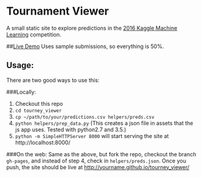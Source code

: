 Tournament Viewer
=================
A small static site to explore predictions in the [2016 Kaggle Machine Learning](https://www.kaggle.com/c/march-machine-learning-mania-2016) competition.  

##[Live Demo](http://colcarroll.github.io/tourney_viewer/)
Uses sample submissions, so everything is 50%.

Usage:
------
There are two good ways to use this:

###Locally:
  1. Checkout this repo
  2. `cd tourney_viewer`
  2. `cp ~/path/to/your/predictions.csv helpers/preds.csv`
  3. `python helpers/prep_data.py` (This creates a json file in assets that the js
    app uses.  Tested with python2.7 and 3.5.)
  4. `python -m SimpleHTTPServer 8000` will start serving the site at http://localhost:8000/
   
###On the web:
Same as the above, but fork the repo, checkout the branch `gh-pages`, and instead of step 4, check in `helpers/preds.json`.  Once you push, the site should be live at http://yourname.github.io/tourney_viewer/
